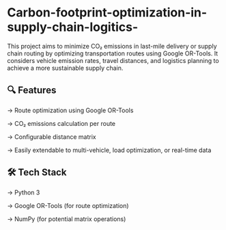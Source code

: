 # Carbon-footprint-optimization-in-supply-chain-logitics-

This project aims to minimize CO₂ emissions in last-mile delivery or supply chain routing by optimizing transportation routes using Google OR-Tools. It considers vehicle emission rates, travel distances, and logistics planning to achieve a more sustainable supply chain.

## 🔍 Features
->  Route optimization using Google OR-Tools

->  CO₂ emissions calculation per route

->  Configurable distance matrix

->  Easily extendable to multi-vehicle, load optimization, or real-time data

## 🛠️ Tech Stack
->  Python 3

->  Google OR-Tools (for route optimization)

->  NumPy (for potential matrix operations)
